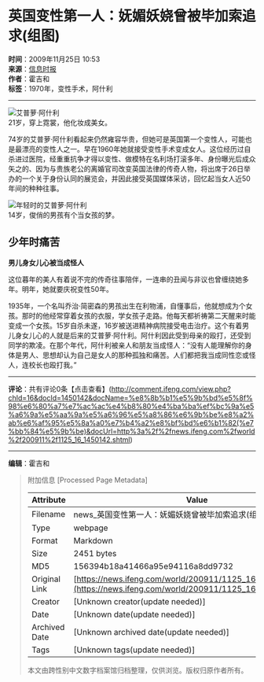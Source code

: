 # 英国变性第一人：妩媚妖娆曾被毕加索追求(组图)

**时间**：2009年11月25日 10:53  
**来源**：[信息时报](http://www.chinanews.com.cn/life/news/2009/11-25/1983056.shtml)  
**作者**：霍吉和  
**标签**：1970年，变性手术，阿什利  

---

![艾普萝·阿什利](http://img.ifeng.com/hres/200911/25/10/415ec5275eb1e9c0d6e7e0b5ee17a133.jpg)  
21岁，穿上霓裳，他化妆成美女。

74岁的艾普萝·阿什利看起来仍然雍容华贵，但她可是英国第一个变性人，可能也是最漂亮的变性人之一。早在1960年她就接受变性手术变成女人。这位经历过自杀进过医院，经重重抗争才得以变性、做模特在名利场打滚多年、身份曝光后成众矢之的、因为与贵族老公的离婚官司改变英国法律的传奇人物，将出席于26日举办的一个关于身份认同的展览会，并因此接受英国媒体采访，回忆起当女人近50年间的种种往事。

![年轻时的艾普萝·阿什利](http://img.ifeng.com/hres/200911/25/10/78e573e66323db357212f3db91837369.jpg)  
14岁，俊俏的男孩有个当女孩的梦。

## **少年时痛苦**

**男儿身女儿心被当成怪人**

这位暮年的美人有着说不完的传奇往事陪伴，一连串的丑闻与非议也曾缠绕她多年。明年，她就要庆祝变性50年。

1935年，一个名叫乔治·简密森的男孩出生在利物浦，自懂事后，他就想成为个女孩。那时的他经常穿着女孩的衣服，学女孩子走路。他每天都祈祷第二天醒来时能变成一个女孩。15岁自杀未遂，16岁被送进精神病院接受电击治疗。这个有着男儿身女儿心的人就是后来的艾普萝·阿什利。阿什利因此受到母亲的殴打，还受到同学的欺凌。在那个年代，阿什利被亲人和朋友当成怪人：“没有人能理解你的身体是男人、思想却认为自己是女人的那种孤独和痛苦。人们都把我当成同性恋或怪人，连校长也殴打我。”  

---

**评论**：共有评论0条【点击查看】(http://comment.ifeng.com/view.php?chId=16&docId=1450142&docName=%e8%8b%b1%e5%9b%bd%e5%8f%98%e6%80%a7%e7%ac%ac%e4%b8%80%e4%ba%ba%ef%bc%9a%e5%a6%9a%e5%aa%9a%e5%a6%96%e5%a8%86%e6%9b%be%e8%a2%ab%e6%af%95%e5%8a%a0%e7%b4%a2%e8%bf%bd%e6%b1%82(%e7%bb%84%e5%9b%be)&docUrl=http%3a%2f%2fnews.ifeng.com%2fworld%2f200911%2f1125_16_1450142.shtml)

---

**编辑**：霍吉和

> 附加信息 [Processed Page Metadata]
>
> | Attribute       | Value                                  |
> |-----------------|----------------------------------------|
> | Filename        | news_英国变性第一人：妩媚妖娆曾被毕加索追求(组图).md                             |
> | Type            | webpage                                 |
> | Format          | Markdown                               |
> | Size            | 2451 bytes                           |
> | MD5             | 156394b18a41466a95e94116a8dd9732                                  |
> | Original Link   | [https://news.ifeng.com/world/200911/1125_16_1450142.shtml](https://news.ifeng.com/world/200911/1125_16_1450142.shtml)                         |
> | Creator         | [Unknown creator(update needed)]                              |
> | Date            | [Unknown date(update needed)]                                 |
> | Archived Date   | [Unknown archived date(update needed)]                             |
> | Tags            | [Unknown tags(update needed)]                                 |
>
> 本文由跨性别中文数字档案馆归档整理，仅供浏览。版权归原作者所有。
>